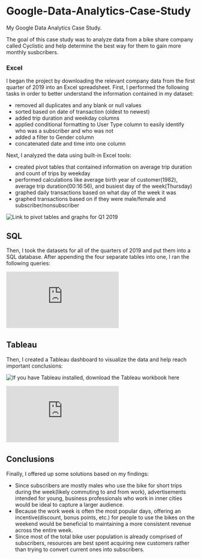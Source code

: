 # Google-Data-Analytics-Case-Study
My Google Data Analytics Case Study.

The goal of this case study was to analyze data from a bike share company called Cyclistic and help determine the best way for them to gain more monthly susbcribers.

### Excel
I began the project by downloading the relevant company data from the first quarter of 2019 into an Excel spreadsheet. First, I performed the following tasks in order to better understand the information contained in my dataset:
* removed all duplicates and any blank or null values
* sorted based on date of transaction (oldest to newest)
* added trip duration and weekday columns
* applied conditional formatting to User Type column to easily identify who was a subscriber and who was not
* added a filter to Gender column
* concatenated date and time into one column

Next, I analyzed the data using built-in Excel tools:
* created pivot tables that contained information on average trip duration and count of trips by weekday
* performed calculations like average birth year of customer(1982), average trip duration(00:16:56), and busiest day of the week(Thursday)
* graphed daily transactions based on what day of the week it was 
* graphed transactions based on if they were male/female and subscriber/nonsubscriber

![Link to pivot tables and graphs for Q1 2019](https://github.com/spensersmith99/Google-Data-Analytics-Case-Study/tree/main/images)

## SQL 
Then, I took the datasets for all of the quarters of 2019 and put them into a SQL database. After appending the four separate tables into one, I ran the following queries: 

![Link to SQL queries](https://github.com/spensersmith99/Google-Data-Analytics-Case-Study/blob/main/example_queries.sql)

## Tableau 
Then, I created a Tableau dashboard to visualize the data and help reach important conclusions:

![If you have Tableau installed, download the Tableau workbook here](https://github.com/spensersmith99/Google-Data-Analytics-Case-Study/blob/main/spensers_casestudy.twbx)

![If you don't, access the dashboard image here](https://github.com/spensersmith99/Google-Data-Analytics-Case-Study/blob/main/Dashboard%201.pdf)

## Conclusions
Finally, I offered up some solutions based on my findings:
* Since subscribers are mostly males who use the bike for short trips during the week(likely commuting to and from work), advertisements intended for young, business professionals who work in inner cities would be ideal to capture a larger audience. 
* Because the work week is often the most popular days, offering an incentive(discount, bonus points, etc.) for people to use the bikes on the weekend would be beneficial to maintaining a more consistent revenue across the entire week.
* Since most of the total bike user population is already comprised of subscribers, resources are best spent acquiring new customers rather than trying to convert current ones into subscribers.
